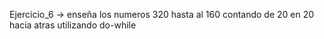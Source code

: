 Ejercicio_6 -> enseña los numeros 320 hasta al 160 contando de 20 en 20 hacia atras utilizando do-while
